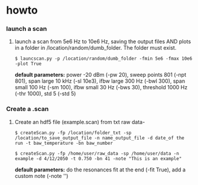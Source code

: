 # howto

### launch a scan
1. launch a scan from 5e6 Hz to 10e6 Hz, saving the output files AND plots in a folder in /location/random/dumb_folder. The folder must exist.
   ```
   $ launcscan.py -p /location/random/dumb_folder -fmin 5e6 -fmax 10e6 -plot True
   ```
   **default parameters:** power -20 dBm (-pw 20), sweep points 801 (-npt 801), span large 10 kHz (-sl 10e3), ifbw large 300 Hz (-bwl 300), 
   span small 100 Hz (-sm 100), ifbw small 30 Hz (-bws 30), threshold 1000 Hz (-thr 1000), std 5 (-std 5)


### Create a .scan
1. Create an hdf5 file (example.scan) from txt raw data-
   ```
   $ createScan.py -fp /location/folder_txt -sp /location/to_save_output_file -n name_output_file -d date_of the run -t baw_temperature -bn baw_number 
   ```
   ```
   $ createScan.py -fp /home/user/raw_data -sp /home/user/data -n example -d 4/12/2050 -t 0.750 -bn 41 -note "This is an example" 
   ```

   **default parameters:** do the resonances fit at the end (-fit True), add a custom note (-note '')